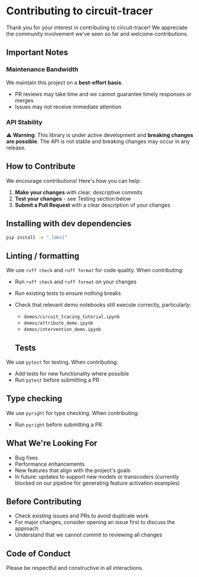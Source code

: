 # Contributing to circuit-tracer

Thank you for your interest in contributing to circuit-tracer! We appreciate the community involvement we've seen so far and welcome contributions.

## Important Notes

### Maintenance Bandwidth

We maintain this project on a **best-effort basis**.

- PR reviews may take time and we cannot guarantee timely responses or merges
- Issues may not receive immediate attention

### API Stability

⚠️ **Warning**: This library is under active development and **breaking changes are possible**. The API is not stable and breaking changes may occur in any release.

## How to Contribute

We encourage contributions! Here's how you can help:

1. **Make your changes** with clear, descriptive commits
2. **Test your changes** - see Testing section below
3. **Submit a Pull Request** with a clear description of your changes

## Installing with dev dependencies

```bash
pip install -e ".[dev]"
```

## Linting / formatting

We use `ruff check` and `ruff format` for code quality. When contributing:

- Run `ruff check` and `ruff format` on your changes
- Run existing tests to ensure nothing breaks
- Check that relevant demo notebooks still execute correctly, particularly:

  - `demos/circuit_tracing_tutorial.ipynb`
  - `demos/attribute_demo.ipynb`
  - `demos/intervention_demo.ipynb`

  ## Tests

We use `pytest` for testing. When contributing:

- Add tests for new functionality where possible
- Run `pytest` before submitting a PR

## Type checking

We use `pyright` for type checking. When contributing:

- Run `pyright` before submitting a PR

## What We're Looking For

- Bug fixes
- Performance enhancements
- New features that align with the project's goals
- In future: updates to support new models or transcoders (currently blocked on our pipeline for generating feature activation examples)

## Before Contributing

- Check existing issues and PRs to avoid duplicate work
- For major changes, consider opening an issue first to discuss the approach
- Understand that we cannot commit to reviewing all changes

## Code of Conduct

Please be respectful and constructive in all interactions.
